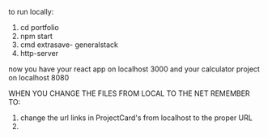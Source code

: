 to run locally:
1. cd portfolio
2. npm start  
3. cmd extrasave- generalstack
4. http-server

now you have your react app on localhost 3000 and your calculator project on localhost 8080


WHEN YOU CHANGE THE FILES FROM LOCAL TO THE NET REMEMBER TO:
1. change the url links in ProjectCard's from localhost to the proper URL 
2. 